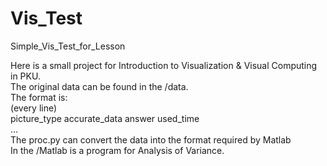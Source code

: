 # Vis_Test
Simple_Vis_Test_for_Lesson

Here is a small project for Introduction to Visualization & Visual Computing in PKU.  
The original data can be found in the /data.  
The format is:  
  (every line)  
  picture_type accurate_data answer used_time  
  ...  
The proc.py can convert the data into the format required by Matlab  
In the /Matlab is a program for Analysis of Variance.  

